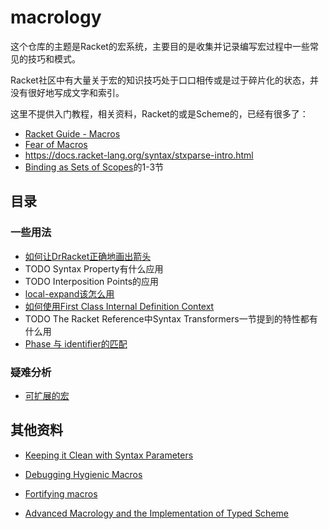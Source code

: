# macrology

这个仓库的主题是Racket的宏系统，主要目的是收集并记录编写宏过程中一些常见的技巧和模式。

Racket社区中有大量关于宏的知识技巧处于口口相传或是过于碎片化的状态，并没有很好地写成文字和索引。

这里不提供入门教程，相关资料，Racket的或是Scheme的，已经有很多了：

* [Racket Guide - Macros](https://docs.racket-lang.org/guide/macros.html)
* [Fear of Macros](http://www.greghendershott.com/fear-of-macros/)
* <https://docs.racket-lang.org/syntax/stxparse-intro.html>
* [Binding as Sets of Scopes](https://www.cs.utah.edu/plt/scope-sets/)的1-3节


## 目录

### 一些用法

* [如何让DrRacket正确地画出箭头](https://github.com/yjqww6/macrology/blob/master/draw-arrow.md)
* TODO Syntax Property有什么应用
* TODO Interposition Points的应用
* [local-expand该怎么用](https://github.com/yjqww6/macrology/blob/master/local-expand.md)
* [如何使用First Class Internal Definition Context](https://github.com/yjqww6/macrology/blob/master/intdef-ctx.md)
* TODO The Racket Reference中Syntax Transformers一节提到的特性都有什么用
* [Phase 与 identifier的匹配](https://github.com/yjqww6/macrology/blob/master/phase-match.md)


### 疑难分析

* [可扩展的宏](https://github.com/yjqww6/macrology/blob/master/Extensible%20Macros.md)



## 其他资料

* [Keeping it Clean with Syntax Parameters](http://www.schemeworkshop.org/2011/papers/Barzilay2011.pdf)
* [Debugging Hygienic Macros](https://www2.ccs.neu.edu/racket/pubs/cf-sp09.pdf)
* [Fortifying macros](https://www2.ccs.neu.edu/racket/pubs/c-jfp12.pdf)

* [Advanced Macrology and the Implementation of Typed Scheme](https://www2.ccs.neu.edu/racket/pubs/scheme2007-ctf.pdf)
